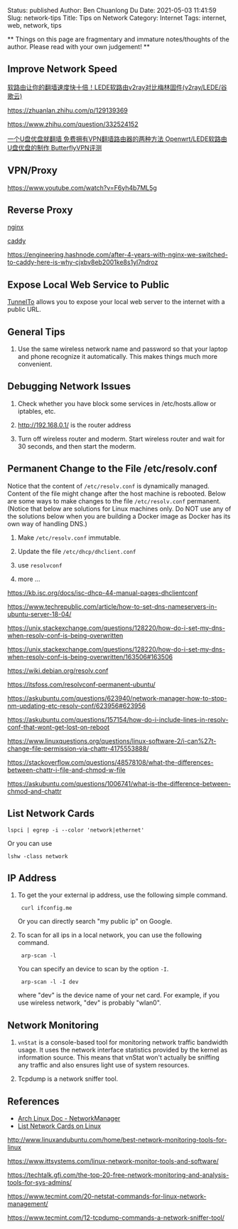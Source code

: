 Status: published
Author: Ben Chuanlong Du
Date: 2021-05-03 11:41:59
Slug: network-tips
Title: Tips on Network
Category: Internet
Tags: internet, web, network, tips

**
Things on this page are fragmentary and immature notes/thoughts of the author. 
Please read with your own judgement!
**


## Improve Network Speed

[软路由让你的翻墙速度快十倍！LEDE软路由v2ray对比梅林固件(v2ray/LEDE/谷歌云)](https://www.youtube.com/watch?v=WqSCkr8DuRI)

https://zhuanlan.zhihu.com/p/129139369

https://www.zhihu.com/question/332524152

[一个U盘优盘就翻墙 免费拥有VPN翻墙路由器的两种方法 Openwrt/LEDE软路由U盘优盘的制作 ButterflyVPN评测](https://www.youtube.com/watch?v=FeRgNwa0eOA)

## VPN/Proxy

https://www.youtube.com/watch?v=F6yh4b7ML5g

## Reverse Proxy 

[nginx](https://github.com/nginx/nginx)

[caddy](https://github.com/caddyserver/caddy)

https://engineering.hashnode.com/after-4-years-with-nginx-we-switched-to-caddy-here-is-why-cjxbv8eb2001ke8s1yl7ndroz

## Expose Local Web Service to Public

[TunnelTo](https://tunnelto.dev/)
allows you to expose your local web server to the internet with a public URL.


## General Tips

1. Use the same wireless network name and password 
    so that your laptop and phone recognize it automatically.
    This makes things much more convenient.

## Debugging Network Issues

1. Check whether you have block some services in /etc/hosts.allow or iptables, etc.

2. http://192.168.0.1/ is the router address

3. Turn off wireless router and moderm. 
    Start wireless router and wait for 30 seconds,
    and then start the moderm.

## Permanent Change to the File /etc/resolv.conf

Notice that the content of `/etc/resolv.conf` is dynamically managed. 
Content of the file might change after the host machine is rebooted. 
Below are some ways to make changes to the file `/etc/resolv.conf` permanent.
(Notice that below are solutions for Linux machines only.
Do NOT use any of the solutions below when you are building a Docker image
as Docker has its own way of handling DNS.)

1. Make `/etc/resolv.conf` immutable. 

2. Update the file `/etc/dhcp/dhclient.conf`

3. use `resolvconf`

4. more ...

https://kb.isc.org/docs/isc-dhcp-44-manual-pages-dhclientconf

https://www.techrepublic.com/article/how-to-set-dns-nameservers-in-ubuntu-server-18-04/

https://unix.stackexchange.com/questions/128220/how-do-i-set-my-dns-when-resolv-conf-is-being-overwritten

https://unix.stackexchange.com/questions/128220/how-do-i-set-my-dns-when-resolv-conf-is-being-overwritten/163506#163506

https://wiki.debian.org/resolv.conf

https://itsfoss.com/resolvconf-permanent-ubuntu/

https://askubuntu.com/questions/623940/network-manager-how-to-stop-nm-updating-etc-resolv-conf/623956#623956

https://askubuntu.com/questions/157154/how-do-i-include-lines-in-resolv-conf-that-wont-get-lost-on-reboot

https://www.linuxquestions.org/questions/linux-software-2/i-can%27t-change-file-permission-via-chattr-4175553888/

https://stackoverflow.com/questions/48578108/what-the-differences-between-chattr-i-file-and-chmod-w-file

https://askubuntu.com/questions/1006741/what-is-the-difference-between-chmod-and-chattr


## List Network Cards 

    lspci | egrep -i --color 'network|ethernet'

Or you can use 

    lshw -class network

## IP Address

1. To get the your external ip address, use the following simple command.

        curl ifconfig.me

    Or you can directly search "my public ip" on Google.

2. To scan for all ips in a local network, you can use the following command.

        arp-scan -l

    You can specify an device to scan by the option `-I`.

        arp-scan -l -I dev

    where "dev" is the device name of your net card. 
    For example, 
    if you use wireless network, "dev" is probably "wlan0".

## Network Monitoring

1. `vnStat` is a console-based tool for monitoring network traffic bandwidth usage. 
    It uses the network interface statistics provided by the kernel as information source. 
    This means that vnStat won't actually be sniffing any traffic 
    and also ensures light use of system resources. 

2. Tcpdump is a network sniffer tool.

## References

- [Arch Linux Doc - NetworkManager](https://wiki.archlinux.org/index.php/NetworkManager)
- [List Network Cards on Linux](https://www.cyberciti.biz/faq/linux-list-network-cards-command/)

http://www.linuxandubuntu.com/home/best-network-monitoring-tools-for-linux

https://www.ittsystems.com/linux-network-monitor-tools-and-software/

https://techtalk.gfi.com/the-top-20-free-network-monitoring-and-analysis-tools-for-sys-admins/

https://www.tecmint.com/20-netstat-commands-for-linux-network-management/

https://www.tecmint.com/12-tcpdump-commands-a-network-sniffer-tool/
